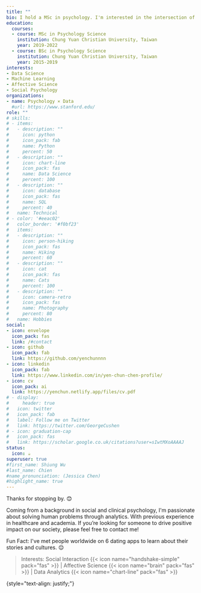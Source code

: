 ```yaml
---
title: ""
bio: I hold a MSc in psychology. I'm interested in the intersection of psychology and data.
education:
  courses:
  - course: MSc in Psychology Science
    institution: Chung Yuan Christian University, Taiwan
    year: 2019-2022
  - course: BSc in Psychology Science
    institution: Chung Yuan Christian University, Taiwan
    year: 2015-2019
interests:
- Data Science
- Machine Learning
- Affective Science
- Social Psychology
organizations:
- name: Psychology ⨯ Data
  #url: https://www.stanford.edu/
role: ""
# skills:
# - items:
#   - description: ""
#     icon: python
#     icon_pack: fab
#     name: Python
#     percent: 50
#   - description: ""
#     icon: chart-line
#     icon_pack: fas
#     name: Data Science
#     percent: 100
#   - description: ""
#     icon: database
#     icon_pack: fas
#     name: SQL
#     percent: 40
#   name: Technical
# - color: '#eeac02'
#   color_border: '#f0bf23'
#   items:
#   - description: ""
#     icon: person-hiking
#     icon_pack: fas
#     name: Hiking
#     percent: 60
#   - description: ""
#     icon: cat
#     icon_pack: fas
#     name: Cats
#     percent: 100
#   - description: ""
#     icon: camera-retro
#     icon_pack: fas
#     name: Photography
#     percent: 80
#   name: Hobbies
social:
- icon: envelope
  icon_pack: fas
  link: /#contact
- icon: github
  icon_pack: fab
  link: https://github.com/yenchunnnn
- icon: linkedin
  icon_pack: fab
  link: https://www.linkedin.com/in/yen-chun-chen-profile/
- icon: cv
  icon_pack: ai
  link: https://yenchun.netlify.app/files/cv.pdf
# - display:
#     header: true
#   icon: twitter
#   icon_pack: fab
#   label: Follow me on Twitter
#   link: https://twitter.com/GeorgeCushen
# - icon: graduation-cap
#   icon_pack: fas
#   link: https://scholar.google.co.uk/citations?user=sIwtMXoAAAAJ
status:
  icon: ☕️
superuser: true
#first_name: Shiung Wu
#last_name: Chien
#name_pronunciation: (Jessica Chen)
#highlight_name: true
---
```


Thanks for stopping by. :blush:

Coming from a background in social and clinical psychology, I'm passionate about solving human problems through analytics. With previous experience in healthcare and academia. If you’re looking for someone to drive positive impact on our society, please feel free to contact me!

Fun Fact: I've met people worldwide on 6 dating apps to learn about their stories and cultures. :relieved:

> Interests: Social Interaction {{< icon name="handshake-simple" pack="fas" >}} | Affective Science {{< icon name="brain" pack="fas" >}} | Data Analytics {{< icon name="chart-line" pack="fas" >}}

{style="text-align: justify;"}
